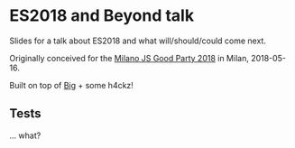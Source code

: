ES2018 and Beyond talk
======================

Slides for a talk about ES2018 and what will/should/could come next.

Originally conceived for the [Milano JS Good Party 2018](https://good-party.now.sh/) in Milan, 2018-05-16.

Built on top of [Big](https://github.com/tmcw/big) + some h4ckz!

## Tests

... what?
